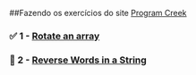 ##Fazendo os exercícios do site [Program Creek](https://www.programcreek.com/2012/11/top-10-algorithms-for-coding-interview/)

### :white_check_mark:    1 - **[Rotate an array](https://github.com/luxu/exercicios_processo_seletivo/blob/main/rotate_an_array.py)** 
### :black_square_button: 2 - **[Reverse Words in a String](https://github.com/luxu/exercicios_processo_seletivo/blob/main/reverse_words_in_a_string.py)**
